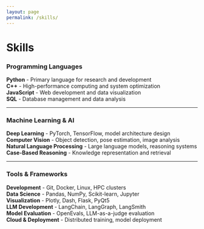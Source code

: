 ```yaml
---
layout: page
permalink: /skills/
---
```

# Skills

### Programming Languages

**Python** - Primary language for research and development  
**C++** - High-performance computing and system optimization  
**JavaScript** - Web development and data visualization  
**SQL** - Database management and data analysis  

---

### Machine Learning & AI

**Deep Learning** - PyTorch, TensorFlow, model architecture design  
**Computer Vision** - Object detection, pose estimation, image analysis  
**Natural Language Processing** - Large language models, reasoning systems  
**Case-Based Reasoning** - Knowledge representation and retrieval  

---

### Tools & Frameworks

**Development** - Git, Docker, Linux, HPC clusters  
**Data Science** - Pandas, NumPy, Scikit-learn, Jupyter  
**Visualization** - Plotly, Dash, Flask, PyQt5  
**LLM Development** - LangChain, LangGraph, LangSmith  
**Model Evaluation** - OpenEvals, LLM-as-a-judge evaluation  
**Cloud & Deployment** - Distributed training, model deployment